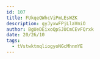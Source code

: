 ```yaml
---
id: 107
title: FUkqeQWhcViPmLEsWZK
description: gyJyxwFPjLlaVmiO
author: BgUeDEixoQpSJUCmCEvFQrxk
date: 20/26/10
tags:
  - tVstwktmqliogyoNGcMhnmYE
---
```

